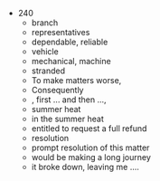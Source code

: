  - 240
    - branch
    - representatives
    - dependable, reliable
    - vehicle
    - mechanical, machine
    - stranded
    - To make matters worse,
    - Consequently
    - , first ... and then ..., 
    - summer heat
    - in the summer heat
    - entitled to request a full refund
    - resolution
    - prompt resolution of this matter
    - would be making a long journey 
    - it broke down, leaving me ....